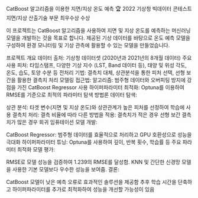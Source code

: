CatBoost 알고리즘을 이용한 지면/지상 온도 예측
🏆 2022 기상청 빅데이터 콘테스트 지면/지상 산출기술 부문 최우수상 수상

이 프로젝트는 CatBoost 알고리즘을 사용하여 지면 및 지상 온도를 예측하는 머신러닝 모델을 개발하는 것을 목표로 합니다. 제공된 기상 데이터를 바탕으로 온도 예측 모델을 구성하여 환경 모니터링 및 기상 관측에 활용할 수 있는 모델을 만들었습니다.

프로젝트 개요
데이터 출처: 기상청 데이터셋 (2020년과 2021년의 8개월 데이터)
주요 사용 피처: 타임스탬프, 다양한 기상 지수 (LST, Band 데이터 등), 태양 및 위성 각도, 온도, 습도, 토양 수분 등
전처리 기법: 결측치 대체, 상관분석을 통한 피처 선택, 선형 보간을 활용한 결측치 처리
모델링 접근법:
알고리즘: 범주형 데이터와 오버피팅 방지에 강점을 가진 CatBoost Regressor 사용
하이퍼파라미터 최적화: Optuna를 이용하여 RMSE를 기준으로 최적의 파라미터 탐색
방법론
데이터 탐색:

상관 분석: 타겟 변수(지면 및 지상 온도)와 상관관계가 높은 피처를 선정하여 학습에 사용
결측치 처리: 결측 비율에 따라 다른 방법을 적용:
결측치가 적은 경우 선형 보간
결측치가 많은 경우 회귀 임퓨테이션
모델 개발:

CatBoost Regressor: 범주형 데이터를 효율적으로 처리하고 GPU 호환성으로 성능을 극대화
하이퍼파라미터 튜닝: Optuna를 사용하여 깊이, 반복 횟수, 학습률 등 주요 파라미터 최적화
모델 평가:

RMSE로 모델 성능을 검증하여 1.239의 RMSE를 달성함. KNN 및 간단한 신경망 모델을 사용한 기본 모델보다 우수한 성능을 보여줌.
결론:

CatBoost 모델이 낮은 예측 오류로 효과적인 솔루션을 제공함
추후 학습 시간을 단축하고 하이퍼파라미터를 추가로 최적화하여 성능을 개선할 가능성이 있음
